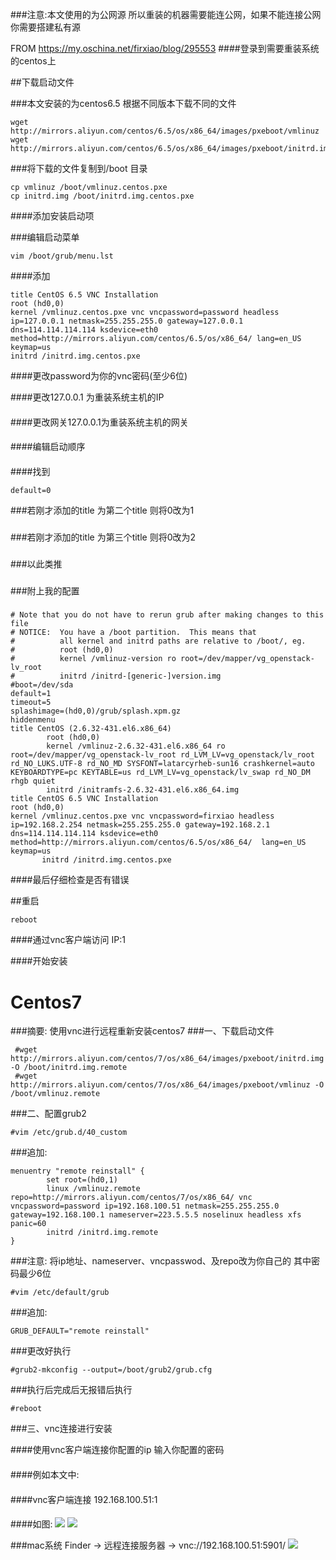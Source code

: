 ###注意:本文使用的为公网源 所以重装的机器需要能连公网，如果不能连接公网你需要搭建私有源

FROM <https://my.oschina.net/firxiao/blog/295553>
####登录到需要重装系统的centos上

##下载启动文件

###本文安装的为centos6.5 根据不同版本下载不同的文件

    wget http://mirrors.aliyun.com/centos/6.5/os/x86_64/images/pxeboot/vmlinuz
    wget http://mirrors.aliyun.com/centos/6.5/os/x86_64/images/pxeboot/initrd.img


###将下载的文件复制到/boot 目录

    cp vmlinuz /boot/vmlinuz.centos.pxe
    cp initrd.img /boot/initrd.img.centos.pxe



####添加安装启动项

###编辑启动菜单

    vim /boot/grub/menu.lst
####添加

    title CentOS 6.5 VNC Installation
    root (hd0,0)
    kernel /vmlinuz.centos.pxe vnc vncpassword=password headless ip=127.0.0.1 netmask=255.255.255.0 gateway=127.0.0.1 dns=114.114.114.114 ksdevice=eth0 method=http://mirrors.aliyun.com/centos/6.5/os/x86_64/ lang=en_US keymap=us
    initrd /initrd.img.centos.pxe
####更改password为你的vnc密码(至少6位)

####更改127.0.0.1 为重装系统主机的IP
####
####更改网关127.0.0.1为重装系统主机的网关
####
####编辑启动顺序
####
####找到

    default=0
###若刚才添加的title 为第二个title 则将0改为1
###
###若刚才添加的title 为第三个title 则将0改为2
###
###以此类推
###
###附上我的配置
###

    # Note that you do not have to rerun grub after making changes to this file
    # NOTICE:  You have a /boot partition.  This means that
    #          all kernel and initrd paths are relative to /boot/, eg.
    #          root (hd0,0)
    #          kernel /vmlinuz-version ro root=/dev/mapper/vg_openstack-lv_root
    #          initrd /initrd-[generic-]version.img
    #boot=/dev/sda
    default=1
    timeout=5
    splashimage=(hd0,0)/grub/splash.xpm.gz
    hiddenmenu
    title CentOS (2.6.32-431.el6.x86_64)
            root (hd0,0)
            kernel /vmlinuz-2.6.32-431.el6.x86_64 ro root=/dev/mapper/vg_openstack-lv_root rd_LVM_LV=vg_openstack/lv_root rd_NO_LUKS.UTF-8 rd_NO_MD SYSFONT=latarcyrheb-sun16 crashkernel=auto  KEYBOARDTYPE=pc KEYTABLE=us rd_LVM_LV=vg_openstack/lv_swap rd_NO_DM rhgb quiet
            initrd /initramfs-2.6.32-431.el6.x86_64.img
    title CentOS 6.5 VNC Installation
    root (hd0,0)
    kernel /vmlinuz.centos.pxe vnc vncpassword=firxiao headless ip=192.168.2.254 netmask=255.255.255.0 gateway=192.168.2.1 dns=114.114.114.114 ksdevice=eth0 method=http://mirrors.aliyun.com/centos/6.5/os/x86_64/  lang=en_US keymap=us
           initrd /initrd.img.centos.pxe
####最后仔细检查是否有错误

##重启

    reboot


####通过vnc客户端访问 IP:1

####开始安装


# Centos7

###摘要: 使用vnc进行远程重新安装centos7
###一、下载启动文件

     #wget http://mirrors.aliyun.com/centos/7/os/x86_64/images/pxeboot/initrd.img -O /boot/initrd.img.remote
     #wget http://mirrors.aliyun.com/centos/7/os/x86_64/images/pxeboot/vmlinuz -O /boot/vmlinuz.remote
###二、配置grub2

    #vim /etc/grub.d/40_custom
###追加:

    menuentry "remote reinstall" {
            set root=(hd0,1)
            linux /vmlinuz.remote repo=http://mirrors.aliyun.com/centos/7/os/x86_64/ vnc vncpassword=password ip=192.168.100.51 netmask=255.255.255.0 gateway=192.168.100.1 nameserver=223.5.5.5 noselinux headless xfs panic=60
            initrd /initrd.img.remote
    }
###注意: 将ip地址、nameserver、vncpasswod、及repo改为你自己的 其中密码最少6位

    #vim /etc/default/grub
###追加:

    GRUB_DEFAULT="remote reinstall"
###更改好执行

    #grub2-mkconfig --output=/boot/grub2/grub.cfg
###执行后完成后无报错后执行

    #reboot
###三、vnc连接进行安装

####使用vnc客户端连接你配置的ip 输入你配置的密码
####
####例如本文中:
####
####vnc客户端连接 192.168.100.51:1
####
####如图:
![](http://upload-images.jianshu.io/upload_images/5969055-d48c4464be739f1d.png?imageMogr2/auto-orient/strip%7CimageView2/2/w/1240)
![](http://upload-images.jianshu.io/upload_images/5969055-02037833ef0b634d.png?imageMogr2/auto-orient/strip%7CimageView2/2/w/1240)

###mac系统 Finder → 远程连接服务器 →  vnc://192.168.100.51:5901/
![](http://upload-images.jianshu.io/upload_images/5969055-a07826fe64546f0b.png?imageMogr2/auto-orient/strip%7CimageView2/2/w/1240)

